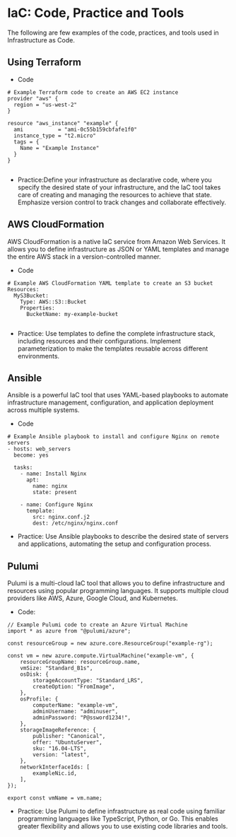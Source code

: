# IaC: Code, Practice and Tools

The following are  few examples of the code, practices, and tools used in Infrastructure as Code. 

## Using Terraform

- Code
```
# Example Terraform code to create an AWS EC2 instance
provider "aws" {
  region = "us-west-2"
}

resource "aws_instance" "example" {
  ami           = "ami-0c55b159cbfafe1f0"
  instance_type = "t2.micro"
  tags = {
    Name = "Example Instance"
  }
}


```

- Practice:Define your infrastructure as declarative code, where you specify the desired state of your infrastructure, and the IaC tool takes care of creating and managing the resources to achieve that state. Emphasize version control to track changes and collaborate effectively.

## AWS CloudFormation
AWS CloudFormation is a native IaC service from Amazon Web Services. It allows you to define infrastructure as JSON or YAML templates and manage the entire AWS stack in a version-controlled manner.

- Code
```
# Example AWS CloudFormation YAML template to create an S3 bucket
Resources:
  MyS3Bucket:
    Type: AWS::S3::Bucket
    Properties:
      BucketName: my-example-bucket


```

- Practice: Use templates to define the complete infrastructure stack, including resources and their configurations. Implement parameterization to make the templates reusable across different environments.

## Ansible

 Ansible is a powerful IaC tool that uses YAML-based playbooks to automate infrastructure management, configuration, and application deployment across multiple systems.

 - Code

```
# Example Ansible playbook to install and configure Nginx on remote servers
- hosts: web_servers
  become: yes

  tasks:
    - name: Install Nginx
      apt:
        name: nginx
        state: present

    - name: Configure Nginx
      template:
        src: nginx.conf.j2
        dest: /etc/nginx/nginx.conf

```
- Practice:  Use Ansible playbooks to describe the desired state of servers and applications, automating the setup and configuration process.

## Pulumi

Pulumi is a multi-cloud IaC tool that allows you to define infrastructure and resources using popular programming languages. It supports multiple cloud providers like AWS, Azure, Google Cloud, and Kubernetes.

- Code:

```
// Example Pulumi code to create an Azure Virtual Machine
import * as azure from "@pulumi/azure";

const resourceGroup = new azure.core.ResourceGroup("example-rg");

const vm = new azure.compute.VirtualMachine("example-vm", {
    resourceGroupName: resourceGroup.name,
    vmSize: "Standard_B1s",
    osDisk: {
        storageAccountType: "Standard_LRS",
        createOption: "FromImage",
    },
    osProfile: {
        computerName: "example-vm",
        adminUsername: "adminuser",
        adminPassword: "P@ssword1234!",
    },
    storageImageReference: {
        publisher: "Canonical",
        offer: "UbuntuServer",
        sku: "16.04-LTS",
        version: "latest",
    },
    networkInterfaceIds: [
        exampleNic.id,
    ],
});

export const vmName = vm.name;

```
- Practice: Use Pulumi to define infrastructure as real code using familiar programming languages like TypeScript, Python, or Go. This enables greater flexibility and allows you to use existing code libraries and tools.
   
